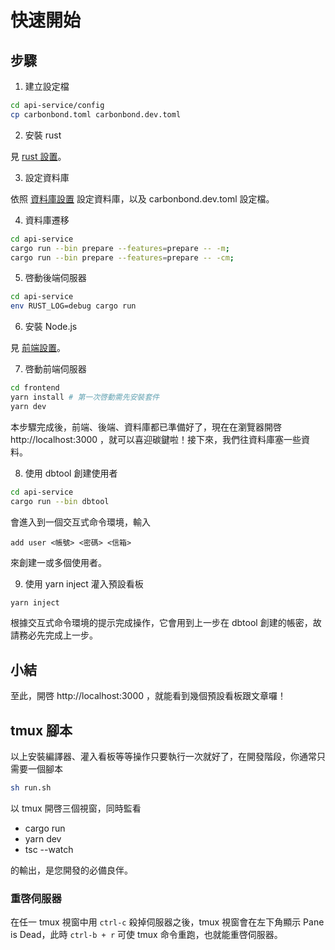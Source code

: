 # 快速開始

## 步驟

1. 建立設定檔
```sh
cd api-service/config
cp carbonbond.toml carbonbond.dev.toml
```

2. 安裝 rust

見 [rust 設置](./rust設置.md#安裝)。

3. 設定資料庫

依照 [資料庫設置](./資料庫設置.md) 設定資料庫，以及 carbonbond.dev.toml 設定檔。

4. 資料庫遷移
```sh
cd api-service
cargo run --bin prepare --features=prepare -- -m;
cargo run --bin prepare --features=prepare -- -cm;
```

5. 啓動後端伺服器
```sh
cd api-service
env RUST_LOG=debug cargo run
```

6. 安裝 Node.js

見 [前端設置](./前端設置.md#安裝)。

7. 啓動前端伺服器
```sh
cd frontend
yarn install # 第一次啓動需先安裝套件
yarn dev
```
本步驟完成後，前端、後端、資料庫都已準備好了，現在在瀏覽器開啓 http://localhost:3000 ，就可以喜迎碳鍵啦！接下來，我們往資料庫塞一些資料。 


8. 使用 dbtool 創建使用者
```sh
cd api-service
cargo run --bin dbtool
```
會進入到一個交互式命令環境，輸入
```
add user <帳號> <密碼> <信箱>
```
來創建一或多個使用者。

9. 使用 yarn inject 灌入預設看板
```sh
yarn inject
```
根據交互式命令環境的提示完成操作，它會用到上一步在 dbtool 創建的帳密，故請務必先完成上一步。

## 小結
至此，開啓 http://localhost:3000 ，就能看到幾個預設看板跟文章囉！

## tmux 腳本
以上安裝編譯器、灌入看板等等操作只要執行一次就好了，在開發階段，你通常只需要一個腳本
```sh
sh run.sh
```
以 tmux 開啓三個視窗，同時監看
- cargo run
- yarn dev
- tsc --watch

的輸出，是您開發的必備良伴。

### 重啓伺服器

在任一 tmux 視窗中用 `ctrl-c` 殺掉伺服器之後，tmux 視窗會在左下角顯示 Pane is Dead，此時 `ctrl-b + r` 可使 tmux 命令重跑，也就能重啓伺服器。
